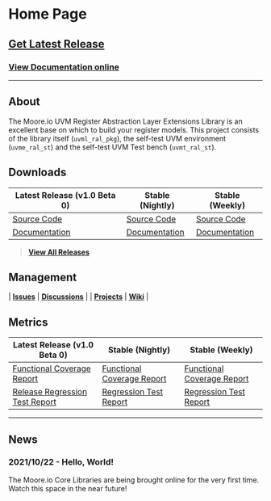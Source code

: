 # Home Page

## [Get Latest Release](TODO)
### [View Documentation online](TODO)

----------------

## About
The Moore.io UVM Register Abstraction Layer Extensions Library is an excellent base on which to build your register models.  This project consists of the library itself (`uvml_ral_pkg`), the self-test UVM environment (`uvme_ral_st`) and the self-test UVM Test bench (`uvmt_ral_st`).


## Downloads

| Latest Release (v1.0 Beta 0) | Stable (Nightly) | Stable (Weekly) |
| --------------------- | ---------------- | --------------- |
| [Source Code](TODO) | [Source Code](TODO) | [Source Code](TODO) |
| [Documentation](TODO) | [Documentation](TODO) | [Documentation](TODO) |

> **[View All Releases](TODO)**


## Management

| **[Issues](https://github.com/Datum-Technology-Corporation/uvml_ral/issues)** | **[Discussions](https://github.com/Datum-Technology-Corporation/uvml_ral/discussions)** |
| **[Projects](https://github.com/Datum-Technology-Corporation/uvml_ral/projects)** | **[Wiki](https://github.com/Datum-Technology-Corporation/uvml_ral/wiki)** |


## Metrics

| Latest Release (v1.0 Beta 0) | Stable (Nightly) | Stable (Weekly) |
| --------------------- | ---------------- | --------------- |
| [Functional Coverage Report](TODO) | [Functional Coverage Report](TODO) | [Functional Coverage Report](TODO) |
| [Release Regression Test Report](TODO) | [Regression Test Report](TODO) | [Regression Test Report](TODO) |

----------------

## News
### 2021/10/22 - Hello, World!
The Moore.io Core Libraries are being brought online for the very first time. Watch this space in the near future!

